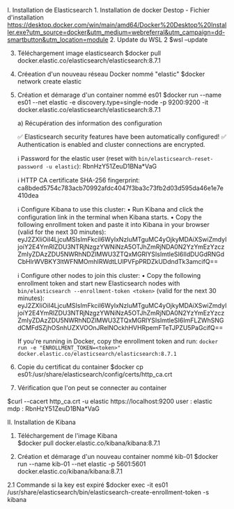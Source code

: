 I. Installation de Elasticsearch
	1. Installation de docker Destop
		- Fichier d'installation https://desktop.docker.com/win/main/amd64/Docker%20Desktop%20Installer.exe?utm_source=docker&utm_medium=webreferral&utm_campaign=dd-smartbutton&utm_location=module
2. Update du WSL 2
	$wsl –update

3. Téléchargement image elasticsearch
	$docker pull docker.elastic.co/elasticsearch/elasticsearch:8.7.1

4. Créeation d'un nouveau réseau Docker nommé "elastic" 
	$docker network create elastic

5. Création et démarage d'un container nommé es01
	$docker run --name es01 --net elastic -e discovery.type=single-node -p 9200:9200 -it docker.elastic.co/elasticsearch/elasticsearch:8.7.1

	a) Récupération des information des configuration 

	✅ Elasticsearch security features have been automatically configured!
	✅ Authentication is enabled and cluster connections are encrypted.

	ℹ️  Password for the elastic user (reset with `bin/elasticsearch-reset-password -u elastic`):
	  RbnHzY51ZeuD1BNa*VaG

	ℹ️  HTTP CA certificate SHA-256 fingerprint:
	  ca8bded5754c783acb70992afdc4047f3ba3c73fb2d03d595da46e1e7e410dea

	ℹ️  Configure Kibana to use this cluster:
	• Run Kibana and click the configuration link in the terminal when Kibana starts.
	• Copy the following enrollment token and paste it into Kibana in your browser (valid for the next 30 minutes):
	eyJ2ZXIiOiI4LjcuMSIsImFkciI6WyIxNzIuMTguMC4yOjkyMDAiXSwiZmdyIjoiY2E4YmRlZDU3NTRjNzgzYWNiNzA5OTJhZmRjNDA0N2YzYmEzYzczZmIyZDAzZDU5NWRhNDZlMWU3ZTQxMGRlYSIsImtleSI6IldDUGdRNGdCbHlrWVBKY3ltWFNMOmhIRWdtLUlPVFpPRDZkUDdndTk3amcifQ==

	ℹ️ Configure other nodes to join this cluster:
	• Copy the following enrollment token and start new Elasticsearch nodes with `bin/elasticsearch --enrollment-token <token>` (valid for the next 30 minutes):
		eyJ2ZXIiOiI4LjcuMSIsImFkciI6WyIxNzIuMTguMC4yOjkyMDAiXSwiZmdyIjoiY2E4YmRlZDU3NTRjNzgzYWNiNzA5OTJhZmRjNDA0N2YzYmEzYzczZmIyZDAzZDU5NWRhNDZlMWU3ZTQxMGRlYSIsImtleSI6ImFLZWhSNGdCMFdSZjhOSnhUZXVOOnJRelNOckhHVHRpemFTeTJPZU5PaGcifQ==
		
	  If you're running in Docker, copy the enrollment token and run:
	  `docker run -e "ENROLLMENT_TOKEN=<token>" docker.elastic.co/elasticsearch/elasticsearch:8.7.1`


6. Copie du certificat du container
	$docker cp es01:/usr/share/elasticsearch/config/certs/http_ca.crt

7. Vérification que l'on peut se connecter au container
	

$curl --cacert http_ca.crt -u elastic https://localhost:9200
	user : elastic
	mdp  : RbnHzY51ZeuD1BNa*VaG

II. Installation de Kibana
1. Téléchargement de l'image Kibana 		
	$docker pull docker.elastic.co/kibana/kibana:8.7.1

2. Création et démarage d'un nouveau container nommé kib-01
	$docker run --name kib-01 --net elastic -p 5601:5601 docker.elastic.co/kibana/kibana:8.7.1

2.1 Commande si la key est expiré 
	$docker exec -it es01 /usr/share/elasticsearch/bin/elasticsearch-create-enrollment-token -s kibana
